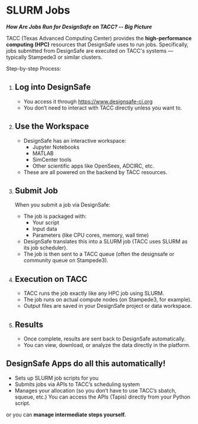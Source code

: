 # SLURM Jobs
***How Are Jobs Run for DesignSafe on TACC? -- Big Picture***

TACC (Texas Advanced Computing Center) provides the **high-performance computing (HPC)** resources that DesignSafe uses to run jobs. Specifically, jobs submitted from DesignSafe are executed on TACC's systems — typically Stampede3 or similar clusters.


Step-by-step Process:

1. ## Log into DesignSafe
    - You access it through https://www.designsafe-ci.org
    - You don’t need to interact with TACC directly unless you want to.

1. ## Use the Workspace
    - DesignSafe has an interactive workspace:
        - Jupyter Notebooks
        - MATLAB
        - SimCenter tools
        - Other scientific apps like OpenSees, ADCIRC, etc.
    - These are all powered on the backend by TACC resources.

1. ## Submit Job
    When you submit a job via DesignSafe:
    - The job is packaged with:
        - Your script
        - Input data
        - Parameters (like CPU cores, memory, wall time)
    - DesignSafe translates this into a SLURM job (TACC uses SLURM as its job scheduler).
    - The job is then sent to a TACC queue (often the designsafe or community queue on Stampede3).

1. ## Execution on TACC
    - TACC runs the job exactly like any HPC job using SLURM.
    - The job runs on actual compute nodes (on Stampede3, for example).
    - Output files are saved in your DesignSafe project or data workspace.

1. ## Results
    - Once complete, results are sent back to DesignSafe automatically.
    - You can view, download, or analyze the data directly in the platform.


## **DesignSafe Apps** do all this automatically!
- Sets up SLURM job scripts for you
- Submits jobs via APIs to TACC’s scheduling system
- Manages your allocation (so you don’t have to use TACC’s sbatch, squeue, etc.)
You can access the APIs (Tapis) directly from your Python script.


or you can **manage intermediate steps yourself.**

